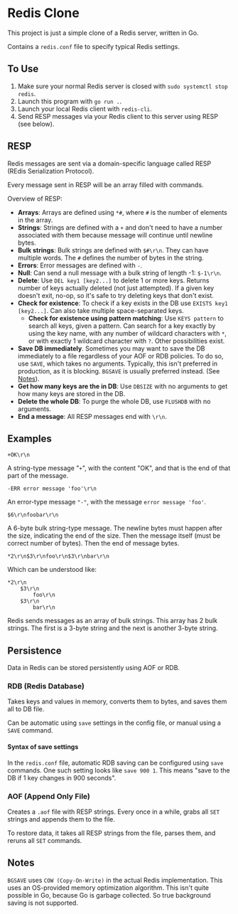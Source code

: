 # Redis Clone

This project is just a simple clone of a Redis server, written in Go.

Contains a `redis.conf` file to specify typical Redis settings.

## To Use

1. Make sure your normal Redis server is closed with `sudo systemctl stop redis`.
2. Launch this program with `go run .`.
3. Launch your local Redis client with `redis-cli`.
4. Send RESP messages via your Redis client to this server using RESP (see below).

## RESP

Redis messages are sent via a domain-specific language called RESP (REdis Serialization Protocol).

Every message sent in RESP will be an array filled with commands.

Overview of RESP:

- **Arrays**: Arrays are defined using `*#`, where `#` is the number of elements in the array.
- **Strings**: Strings are defined with a `+` and don't need to have a number associated with them because message will continue until newline bytes.
- **Bulk strings**: Bulk strings are defined with `$#\r\n`. They can have multiple words. The `#` defines the number of bytes in the string.
- **Errors**: Error messages are defined with `-`.
- **Null**: Can send a null message with a bulk string of length -1: `$-1\r\n`.
- **Delete**: Use `DEL key1 [key2...]` to delete 1 or more keys. Returns number of keys actually deleted (not just attempted).
  If a given key doesn't exit, no-op, so it's safe to try deleting keys that don't exist.
- **Check for existence**: To check if a key exists in the DB use `EXISTS key1 [key2...]`. Can also take multiple space-separated keys.
  - **Check for existence using pattern matching**: Use `KEYS pattern` to search all keys, given a pattern.
  Can search for a key exactly by using the key name, with any number of wildcard characters with `*`, or with exactly 1 wildcard character with `?`. Other possibilities exist.
- **Save DB immediately**. Sometimes you may want to save the DB immediately to a file regardless of your AOF or RDB policies. To do so, use `SAVE`, which takes no arguments.
  Typically, this isn't preferred in production, as it is blocking. `BGSAVE` is usually preferred instead. (See [Notes](#notes)).
- **Get how many keys are the in DB**: Use `DBSIZE` with no arguments to get how many keys are stored in the DB.
- **Delete the whole DB**: To purge the whole DB, use `FLUSHDB` with no arguments.
- **End a message**: All RESP messages end with `\r\n`.

## Examples

```resp
+OK\r\n
```

A string-type message "`+`", with the content "OK", and that is the end of that part of the message.

```resp
-ERR error message 'foo'\r\n
```

An error-type message `"-"`, with the message `error message 'foo'`.

```resp
$6\r\nfoobar\r\n
```

A 6-byte bulk string-type message. The newline bytes must happen after the size, indicating the end of the size.
Then the message itself (must be correct number of bytes). Then the end of message bytes.

```resp
*2\r\n$3\r\nfoo\r\n$3\r\nbar\r\n
```

Which can be understood like:

```resp
*2\r\n
    $3\r\n
        foo\r\n
    $3\r\n
        bar\r\n
```

Redis sends messages as an array of bulk strings. This array has 2 bulk strings.
The first is a 3-byte string and the next is another 3-byte string.


## Persistence

Data in Redis can be stored persistently using AOF or RDB.

### RDB (Redis Database)

Takes keys and values in memory, converts them to bytes, and saves them all to DB file.

Can be automatic using `save` settings in the config file, or manual using a `SAVE` command.

#### Syntax of save settings

In the `redis.conf` file, automatic RDB saving can be configured using `save` commands. One such setting looks like `save 900 1`.
This means "save to the DB if 1 key changes in 900 seconds".

### AOF (Append Only File)

Creates a `.aof` file with RESP strings. Every once in a while, grabs all `SET` strings and appends them to the file.

To restore data, it takes all RESP strings from the file, parses them, and reruns all `SET` commands.

## Notes

`BGSAVE` uses `COW (Copy-On-Write)` in the actual Redis implementation. This uses an OS-provided memory optimization algorithm.
This isn't quite possible in Go, because Go is garbage collected.
So true background saving is not supported.
